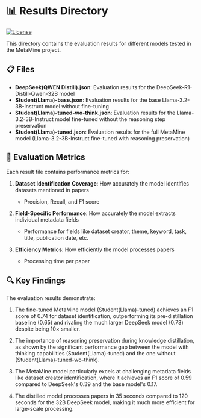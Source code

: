 # 📊 Results Directory

[![License](https://img.shields.io/badge/License-Apache%202.0-blue.svg)](https://opensource.org/licenses/Apache-2.0)

This directory contains the evaluation results for different models tested in the MetaMine project.

## 📋 Files

- **DeepSeek(QWEN Distill).json**: Evaluation results for the DeepSeek-R1-Distill-Qwen-32B model
- **Student(Llama)-base.json**: Evaluation results for the base Llama-3.2-3B-Instruct model without fine-tuning
- **Student(Llama)-tuned-wo-think.json**: Evaluation results for the Llama-3.2-3B-Instruct model fine-tuned without the reasoning step preservation
- **Student(Llama)-tuned.json**: Evaluation results for the full MetaMine model (Llama-3.2-3B-Instruct fine-tuned with reasoning preservation)

## 📏 Evaluation Metrics

Each result file contains performance metrics for:

1. **Dataset Identification Coverage**: How accurately the model identifies datasets mentioned in papers
   - Precision, Recall, and F1 score

2. **Field-Specific Performance**: How accurately the model extracts individual metadata fields
   - Performance for fields like dataset creator, theme, keyword, task, title, publication date, etc.

3. **Efficiency Metrics**: How efficiently the model processes papers
   - Processing time per paper

## 🔍 Key Findings

The evaluation results demonstrate:

1. The fine-tuned MetaMine model (Student(Llama)-tuned) achieves an F1 score of 0.74 for dataset identification, outperforming its pre-distillation baseline (0.65) and rivaling the much larger DeepSeek model (0.73) despite being 10× smaller.

2. The importance of reasoning preservation during knowledge distillation, as shown by the significant performance gap between the model with thinking capabilities (Student(Llama)-tuned) and the one without (Student(Llama)-tuned-wo-think).

3. The MetaMine model particularly excels at challenging metadata fields like dataset creator identification, where it achieves an F1 score of 0.59 compared to DeepSeek's 0.39 and the base model's 0.17.

4. The distilled model processes papers in 35 seconds compared to 120 seconds for the 32B DeepSeek model, making it much more efficient for large-scale processing.